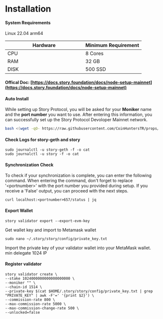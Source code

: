 # Installation

#### System Requirements

Linux 22.04 arm64

<table><thead><tr><th width="241">Hardware</th><th>Minimum Requirement</th></tr></thead><tbody><tr><td>CPU</td><td>8 Cores</td></tr><tr><td>RAM</td><td>32 GB</td></tr><tr><td>DISK</td><td>500 SSD</td></tr></tbody></table>

#### Offical Doc: [https://docs.story.foundation/docs/node-setup-mainnet](https://docs.story.foundation/docs/node-setup-mainnet)

#### Auto Install

While setting up Story Protocol, you will be asked for your **Moniker** name and the **port number** you want to use. After entering this information, you can successfully set up the Story Protocol  Devoloper Mainnet network.

```bash
bash <(wget -qO- https://raw.githubusercontent.com/CoinHuntersTR/props/refs/heads/main/AutoInstall/story.sh)
```

#### Check Logs for story-geth and story

```
sudo journalctl -u story-geth -f -o cat
sudo journalctl -u story -f -o cat
```

#### Synchronization Check

To check if your synchronization is complete, you can enter the following command. When entering the command, don't forget to replace '\<portnumber>' with the port number you provided during setup. If you receive a 'False' output, you can proceed with the next steps.

```
curl localhost:<portnumber>657/status | jq
```

#### Export Wallet

```
story validator export --export-evm-key
```

Get wallet key and import to Metamask wallet&#x20;

```
sudo nano ~/.story/story/config/private_key.txt
```

Import the private key of your validator wallet into your MetaMask wallet. min delegate 1024 IP

#### Register validator

```
story validator create \
--stake 1024000000000000000000 \
--moniker "" \
--chain-id 1514 \
--private-key $(cat $HOME/.story/story/config/private_key.txt | grep "PRIVATE_KEY" | awk -F'=' '{print $2}') \
--commission-rate 800 \
--max-commission-rate 5000 \
--max-commission-change-rate 500 \
--unlocked=false
```

